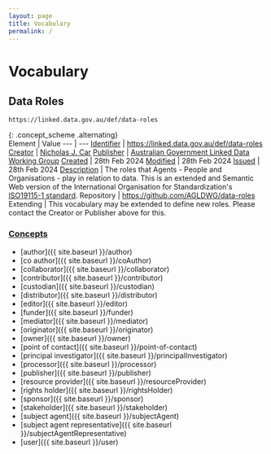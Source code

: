```yaml
---
layout: page
title: Vocabulary
permalink: /
---
```

# Vocabulary

## Data Roles 

`https://linked.data.gov.au/def/data-roles`

{: .concept_scheme .alternating}  
Element | Value
--- | ---
[Identifier](https://www.dublincore.org/specifications/dublin-core/dcmi-terms/#http://purl.org/dc/terms/identifier) | <https://linked.data.gov.au/def/data-roles>
[Creator](https://www.dublincore.org/specifications/dublin-core/dcmi-terms/#http://purl.org/dc/terms/creator) | [Nicholas J. Car](http://orcid.org/0000-0002-8742-7730)
[Publisher](https://www.dublincore.org/specifications/dublin-core/dcmi-terms/#http://purl.org/dc/terms/publisher) | [Australian Government Linked Data Working Group](https://linked.data.gov.au)
[Created](https://www.dublincore.org/specifications/dublin-core/dcmi-terms/#http://purl.org/dc/terms/created) | 28th Feb 2024
[Modified](https://www.dublincore.org/specifications/dublin-core/dcmi-terms/#http://purl.org/dc/terms/modified) | 28th Feb 2024
[Issued](https://www.dublincore.org/specifications/dublin-core/dcmi-terms/#http://purl.org/dc/terms/issued) | 28th Feb 2024
[Description](https://www.dublincore.org/specifications/dublin-core/dcmi-terms/#http://purl.org/dc/terms/description) | The roles that Agents - People and Organisations - play in relation to data. This is an extended and Semantic Web version of the International Organisation for Standardization's [ISO19115-1 standard](https://www.iso.org/standard/53798.html).
Repository | <https://github.com/AGLDWG/data-roles>
Extending | This vocabulary may be extended to define new roles. Please contact the Creator or Publisher above for this.

### [Concepts](https://www.w3.org/TR/skos-reference/#concepts)

* [author]({{ site.baseurl }}/author)
* [co author]({{ site.baseurl }}/coAuthor)
* [collaborator]({{ site.baseurl }}/collaborator)
* [contributor]({{ site.baseurl }}/contributor)
* [custodian]({{ site.baseurl }}/custodian)
* [distributor]({{ site.baseurl }}/distributor)
* [editor]({{ site.baseurl }}/editor)
* [funder]({{ site.baseurl }}/funder)
* [mediator]({{ site.baseurl }}/mediator)
* [originator]({{ site.baseurl }}/originator)
* [owner]({{ site.baseurl }}/owner)
* [point of contact]({{ site.baseurl }}/point-of-contact)
* [principal investigator]({{ site.baseurl }}/principalInvestigator)
* [processor]({{ site.baseurl }}/processor)
* [publisher]({{ site.baseurl }}/publisher)
* [resource provider]({{ site.baseurl }}/resourceProvider)
* [rights holder]({{ site.baseurl }}/rightsHolder)
* [sponsor]({{ site.baseurl }}/sponsor)
* [stakeholder]({{ site.baseurl }}/stakeholder)
* [subject agent]({{ site.baseurl }}/subjectAgent)
* [subject agent representative]({{ site.baseurl }}/subjectAgentRepresentative)
* [user]({{ site.baseurl }}/user)

